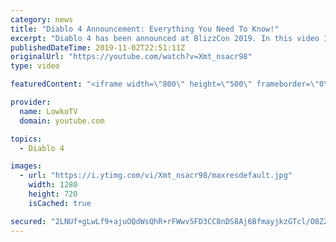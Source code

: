 ```yaml
---
category: news
title: "Diablo 4 Announcement: Everything You Need To Know!"
excerpt: "Diablo 4 has been announced at BlizzCon 2019. In this video I go over everything you need to know about this upcoming Blizzard Entertainment game."
publishedDateTime: 2019-11-02T22:51:11Z
originalUrl: "https://youtube.com/watch?v=Xmt_nsacr98"
type: video

featuredContent: "<iframe width=\"800\" height=\"500\" frameborder=\"0\" src=\"https://www.youtube.com/embed/Xmt_nsacr98\" allow=\"accelerometer; autoplay; encrypted-media; gyroscope; picture-in-picture\" allowfullscreen></iframe>"

provider:
  name: LowkoTV
  domain: youtube.com

topics:
  - Diablo 4

images:
  - url: "https://i.ytimg.com/vi/Xmt_nsacr98/maxresdefault.jpg"
    width: 1280
    height: 720
    isCached: true

secured: "2LNUf+gLwLf9+ajuOQdWsQhR+rFWwv5FD3CC8nDS8Aj6BfmayjkzGTcl/O8ZZlBawbqluP65OE1YrW5fNmNfips0Yi9yuJpZbRGWeAkdXG6usODGvNVHOaoFPIcC+JJ7EXVRiJPazwtTrVhoe98VNdkcb4JQAUHOoUEGRcXjLv4KcvVMBIlWY0wiO2pA2YUc1ektGdGxVsjC/nx6ua8dGL7ODa6M0F9aarVpG09VBHd72h2htj48v6h8sbaOk4ngN80sAoFFnShv9Z0ScCTohtHnLcRequxjusWnXJUAcBIp9wfNFFcNPfYYoF6ouuQXtMdwvrEmPgU9s7TDRah/nDT5OzBobkVUCxcqFqqcHpEkJBBxCC3nYiyOGuI9T0ZGUojo8vXTnj90s/7uH8eLe7ewTQwzuhDNcIbAOf1uOsY5LGnVgGbTdkQGhrYfZr2V;L+wj+pIduWnwfwKlPz8NLg=="
---
```



